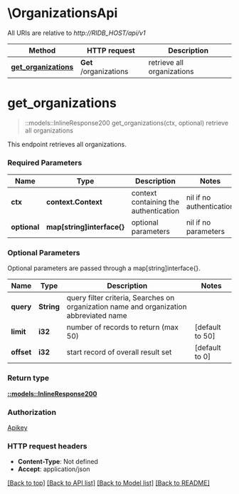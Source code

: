 # \OrganizationsApi

All URIs are relative to *http://RIDB_HOST/api/v1*

Method | HTTP request | Description
------------- | ------------- | -------------
[**get_organizations**](OrganizationsApi.md#get_organizations) | **Get** /organizations | retrieve all organizations


# **get_organizations**
> ::models::InlineResponse200 get_organizations(ctx, optional)
retrieve all organizations

This endpoint retrieves all organizations.

### Required Parameters

Name | Type | Description  | Notes
------------- | ------------- | ------------- | -------------
 **ctx** | **context.Context** | context containing the authentication | nil if no authentication
 **optional** | **map[string]interface{}** | optional parameters | nil if no parameters

### Optional Parameters
Optional parameters are passed through a map[string]interface{}.

Name | Type | Description  | Notes
------------- | ------------- | ------------- | -------------
 **query** | **String**| query filter criteria, Searches on organization name and organization abbreviated name | 
 **limit** | **i32**| number of records to return (max 50) | [default to 50]
 **offset** | **i32**| start record of overall result set | [default to 0]

### Return type

[**::models::InlineResponse200**](inline_response_200.md)

### Authorization

[Apikey](../README.md#Apikey)

### HTTP request headers

 - **Content-Type**: Not defined
 - **Accept**: application/json

[[Back to top]](#) [[Back to API list]](../README.md#documentation-for-api-endpoints) [[Back to Model list]](../README.md#documentation-for-models) [[Back to README]](../README.md)

